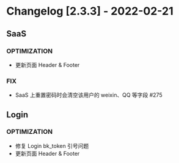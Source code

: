 <!-- generated by script, do not modify it manually -->
# Changelog [2.3.3] - 2022-02-21

## SaaS

### OPTIMIZATION

- 更新页面 Header &amp; Footer

### FIX

- SaaS 上重置密码时会清空该用户的 weixin、QQ 等字段 #275

## Login

### OPTIMIZATION

- 修复 Login bk_token 引号问题
- 更新页面 Header &amp; Footer
